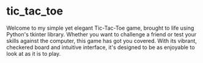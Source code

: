 # tic_tac_toe
Welcome to my simple yet elegant Tic-Tac-Toe game, brought to life using Python's tkinter library. Whether you want to challenge a friend or test your skills against the computer, this game has got you covered. With its vibrant, checkered board and intuitive interface, it's designed to be as enjoyable to look at as it is to play.
